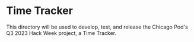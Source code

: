 # Time Tracker

This directory will be used to develop, test, and release the Chicago Pod's Q3 2023 Hack Week project, a Time Tracker.

